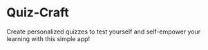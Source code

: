 # Quiz-Craft
Create personalized quizzes to test yourself and self-empower your learning with this simple app!
